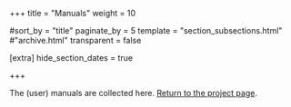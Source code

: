 +++
title = "Manuals"
weight = 10

#sort_by = "title"
paginate_by = 5
template = "section_subsections.html" #"archive.html"
transparent = false

[extra]
hide_section_dates = true

+++

The (user) manuals are collected here. [Return to the project page](./..).
